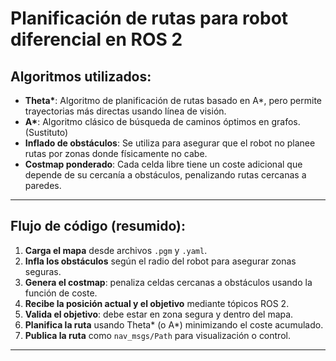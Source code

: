 # Planificación de rutas para robot diferencial en ROS 2

## Algoritmos utilizados:
- **Theta\***: Algoritmo de planificación de rutas basado en A*, pero permite trayectorias más directas usando línea de visión.
- **A\***: Algoritmo clásico de búsqueda de caminos óptimos en grafos. (Sustituto)
- **Inflado de obstáculos**: Se utiliza para asegurar que el robot no planee rutas por zonas donde físicamente no cabe.
- **Costmap ponderado**: Cada celda libre tiene un coste adicional que depende de su cercanía a obstáculos, penalizando rutas cercanas a paredes.

---

## Flujo de código (resumido):

1. **Carga el mapa** desde archivos `.pgm` y `.yaml`.
2. **Infla los obstáculos** según el radio del robot para asegurar zonas seguras.
3. **Genera el costmap**: penaliza celdas cercanas a obstáculos usando la función de coste.
4. **Recibe la posición actual y el objetivo** mediante tópicos ROS 2.
5. **Valida el objetivo**: debe estar en zona segura y dentro del mapa.
6. **Planifica la ruta** usando Theta* (o A*) minimizando el coste acumulado.
7. **Publica la ruta** como `nav_msgs/Path` para visualización o control.

---